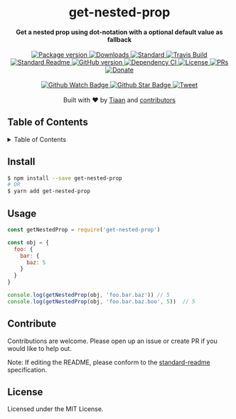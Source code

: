 <h1 align="center">get-nested-prop</h1>
<div align="center">
  <strong>Get a nested prop using dot-notation with a optional default value as fallback</strong>
</div>
<br>
<div align="center">
  <a href="https://npmjs.org/package/get-nested-prop">
    <img src="https://img.shields.io/npm/v/get-nested-prop.svg?style=flat-square" alt="Package version" />
  </a>
  <a href="https://npmjs.org/package/get-nested-prop">
  <img src="https://img.shields.io/npm/dm/get-nested-prop.svg?style=flat-square" alt="Downloads" />
  </a>
  <a href="https://github.com/feross/standard">
    <img src="https://img.shields.io/badge/code%20style-standard-brightgreen.svg?style=flat-square" alt="Standard" />
  </a>
  <a href="https://travis-ci.org/tiaanduplessis/get-nested-prop">
    <img src="https://img.shields.io/travis/tiaanduplessis/get-nested-prop.svg?style=flat-square" alt="Travis Build" />
  </a>
  <a href="https://github.com/RichardLitt/standard-readme)">
    <img src="https://img.shields.io/badge/standard--readme-OK-green.svg?style=flat-square" alt="Standard Readme" />
  </a>
  <a href="https://badge.fury.io/gh/tiaanduplessis%2Fget-nested-prop">
    <img src="https://badge.fury.io/gh/tiaanduplessis%2Fget-nested-prop.svg?style=flat-square" alt="GitHub version" />
  </a>
  <a href="https://dependencyci.com/github/tiaanduplessis/get-nested-prop">
    <img src="https://dependencyci.com/github/tiaanduplessis/get-nested-prop/badge?style=flat-square" alt="Dependency CI" />
  </a>
  <a href="https://github.com/tiaanduplessis/get-nested-prop/blob/master/LICENSE">
    <img src="https://img.shields.io/npm/l/get-nested-prop.svg?style=flat-square" alt="License" />
  </a>
  <a href="http://makeapullrequest.com">
    <img src="https://img.shields.io/badge/PRs-welcome-brightgreen.svg?style=flat-square" alt="PRs" />
  </a>
  <a href="https://www.paypal.me/tiaanduplessis/1">
    <img src="https://img.shields.io/badge/$-support-green.svg?style=flat-square" alt="Donate" />
  </a>
</div>
<br>
<div align="center">
  <a href="https://github.com/tiaanduplessis/get-nested-prop/watchers">
    <img src="https://img.shields.io/github/watchers/tiaanduplessis/get-nested-prop.svg?style=social" alt="Github Watch Badge" />
  </a>
  <a href="https://github.com/tiaanduplessis/get-nested-prop/stargazers">
    <img src="https://img.shields.io/github/stars/tiaanduplessis/get-nested-prop.svg?style=social" alt="Github Star Badge" />
  </a>
  <a href="https://twitter.com/intent/tweet?text=Check%20out%20get-nested-prop!%20https://github.com/tiaanduplessis/get-nested-prop%20%F0%9F%91%8D">
    <img src="https://img.shields.io/twitter/url/https/github.com/tiaanduplessis/get-nested-prop.svg?style=social" alt="Tweet" />
  </a>
</div>
<br>
<div align="center">
  Built with ❤︎ by <a href="tiaan.beer">Tiaan</a> and <a href="https://github.com/tiaanduplessis/get-nested-prop/graphs/contributors">contributors</a>
</div>

<h2>Table of Contents</h2>
<details>
  <summary>Table of Contents</summary>
  <li><a href="#install">Install</a></li>
  <li><a href="#usage">Usage</a></li>
  <li><a href="#contribute">Contribute</a></li>
  <li><a href="#license">License</a></li>
</details>

## Install

```sh
$ npm install --save get-nested-prop
# OR
$ yarn add get-nested-prop
```

## Usage

```js
const getNestedProp = require('get-nested-prop')

const obj = {
  foo: {
    bar: {
      baz: 5
    }
  }
}

console.log(getNestedProp(obj, 'foo.bar.baz')) // 5
console.log(getNestedProp(obj, 'foo.bar.baz.boo', 5))  // 5
```

## Contribute

Contributions are welcome. Please open up an issue or create PR if you would like to help out.

Note: If editing the README, please conform to the [standard-readme](https://github.com/RichardLitt/standard-readme) specification.

## License

Licensed under the MIT License.
